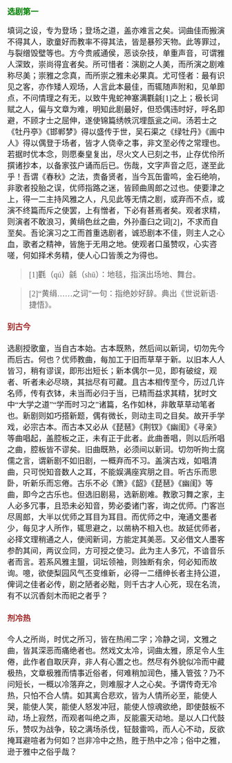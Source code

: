 <style type="text/css">
    h3{color:green;}
    h4{color:brown;}
    *{font-family: "楷体";font-size: 18px;}
    .markdown-body blockquote{color:#d11;}
    green{color:green;}
    greenbold{color:green;font-weight: bold}
    blue{color:blue;}
    red{color:red;}
    redbold{color:red;font-weight: bold}
    cyan{color:cyan;}
    purple{color:purple;}
    .bold{font-weight: bold;}
    .eightteen{font-size:18px;}
    .twenty{font-size:20px;}
</style>
### 选剧第一


填词之设，专为登场；登场之道，盖亦难言之矣。词曲佳而搬演不得其人，歌童好而教率不得其法，皆是暴殄天物。此等罪过，与裂缯毁璧等也。方今贵戚通侯，恶谈杂技，单重声音，可谓雅人深致，崇尚得宜者矣。所可惜者：演剧之人美，而所演之剧难称尽美；崇雅之念真，而所崇之雅未必果真。尤可怪者：最有识见之客，亦作矮人观场，人言此本最佳，而辄随声附和，见单即点，不问情理之有无，以致牛鬼蛇神塞满氍毹[1]之上；极长词赋之人，偏与文章为难，明知此剧最好，但恐偶违时好，呼名即避，不顾才士之屈伸，遂使锦篇绣帙沉埋瓿瓮之间。汤若士之《牡丹亭》《邯郸梦》得以盛传于世，吴石渠之《绿牡丹》《画中人》得以偶登于场者，皆才人侥幸之事，非文至必传之常理也。若据时优本念，则愿秦皇复出，尽火文人已刻之书，止存优伶所撰诸抄本，以备家弦户诵而后已。伤哉，文字声音之厄，遂至此乎！吾谓《春秋》之法，责备贤者，当今瓦缶雷鸣，金石绝响，非歌者投胎之误，优师指路之迷，皆顾曲周郎之过也。使要津之上，得一二主持风雅之人，凡见此等无情之剧，或弃而不点，或演不终篇而斥之使罢，上有憎者，下必有甚焉者矣。观者求精，则演者不敢浪习，黄绢色丝之曲，外孙齑臼之词[2]，不求而自至矣。吾论演习之工而首重选剧者，诚恐剧本不佳，则主人之心血，歌者之精神，皆施于无用之地。使观者口虽赞叹，心实咨嗟，何如择术务精，使人心口皆羡之为得也。

> [1]氍（qú）毹（shū）：地毯，指演出场地、舞台。

> [2]“黄绢……之词”一句：指绝妙好辞。典出《世说新语·捷悟》。





#### 别古今


选剧授歌童，当自古本始。古本既熟，然后间以新词，切勿先今而后古。何也？优师教曲，每加工于旧而草草于新。以旧本人人皆习，稍有谬误，即形出短长；新本偶尔一见，即有破绽，观者、听者未必尽晓，其拙尽有可藏。且古本相传至今，历过几许名师，传有衣钵，未当而必归于当，已精而益求其精，犹时文中“大学之道”“学而时习之”诸篇，名作如林，非敢草草动笔者也。新剧则如巧搭新题，偶有微长，则动主司之目矣。故开手学戏，必宗古本。而古本又必从《琵琶》《荆钗》《幽闺》《寻亲》等曲唱起，盖腔板之正，未有正于此者。此曲善唱，则以后所唱之曲，腔板皆不谬矣。旧曲既熟，必须间以新词。切勿听拘士腐儒之言，谓新剧不如旧剧，一概弃而不习。盖演古戏，如唱清曲，只可悦知音数人之耳，不能娱满座宾朋之目。听古乐而思卧，听新乐而忘倦。古乐不必《箫》《韶》《琵琶》《幽闺》等曲，即今之古乐也。但选旧剧易，选新剧难。教歌习舞之家，主人必多冗事，且恐未必知音，势必委诸门客，询之优师。门客岂尽周郎，大半以优师之耳目为耳目。而优师之中，淹通文墨者少，每见才人所作，辄思避之，以凿枘不相入也。故延优师者，必择文理稍通之人，使阅新词，方能定其美恶。又必借文人墨客参酌其间，两议佥同，方可授之使习。此为主人多冗，不谙音乐者而言。若系风雅主盟，词坛领袖，则独断有余，何必知而故询。噫，欲使梨园风气丕变维新，必得一二缙绅长者主持公道，俾词之佳者必传，剧之陋者必黜，则千古才人心死，现在名流，有不以沉香刻木而祀之者乎？





#### 剂冷热


今人之所尚，时优之所习，皆在热闹二字；冷静之词，文雅之曲，皆其深恶而痛绝者也。然戏文太冷，词曲太雅，原足令人生倦，此作者自取厌弃，非人有心置之也。然尽有外貌似冷而中藏极热，文章极雅而情事近俗者，何难稍加润色，播入管弦？乃不问短长，一概以冷落弃之，则难服才人之心矣。予谓传奇无冷热，只怕不合人情。如其离合悲欢，皆为人情所必至，能使人哭，能使人笑，能使人怒发冲冠，能使人惊魂欲绝，即使鼓板不动，场上寂然，而观者叫绝之声，反能震天动地。是以人口代鼓乐，赞叹为战争，较之满场杀伐，钲鼓雷鸣，而人心不动，反欲掩耳避喧者为何如？岂非冷中之热，胜于热中之冷；俗中之雅，逊于雅中之俗乎哉？





